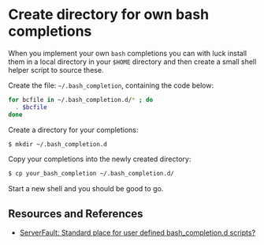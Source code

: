 # Create directory for own bash completions

When you implement your own `bash` completions you can with luck install them in a local directory in your `$HOME` directory and then create a small shell helper script to source these.

Create the file: `~/.bash_completion`, containing the code below:

```bash
for bcfile in ~/.bash_completion.d/* ; do
  . $bcfile
done
```

Create a directory for your completions:

```bash
$ mkdir ~/.bash_completion.d
```

Copy your completions into the newly created directory:

```bash
$ cp your_bash_completion ~/.bash_completion.d/
```

Start a new shell and you should be good to go.

## Resources and References

- [ServerFault: Standard place for user defined bash_completion.d scripts?](https://serverfault.com/questions/506612/standard-place-for-user-defined-bash-completion-d-scripts)
